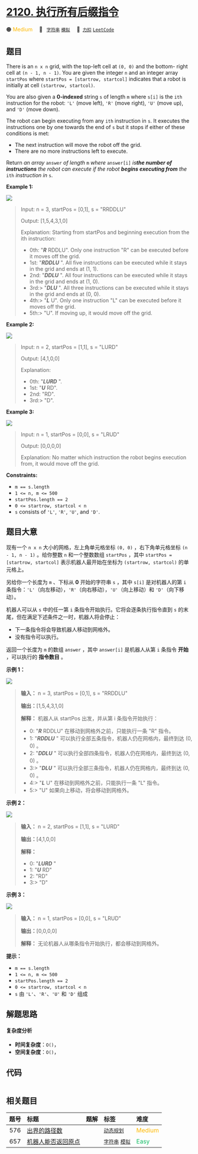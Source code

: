 # [2120. 执行所有后缀指令](https://2xiao.github.io/leetcode-js/problem/2120.html)

🟠 <font color=#ffb800>Medium</font>&emsp; 🔖&ensp; [`字符串`](/tag/string.md) [`模拟`](/tag/simulation.md)&emsp; 🔗&ensp;[`力扣`](https://leetcode.cn/problems/execution-of-all-suffix-instructions-staying-in-a-grid) [`LeetCode`](https://leetcode.com/problems/execution-of-all-suffix-instructions-staying-in-a-grid)

## 题目

There is an `n x n` grid, with the top-left cell at `(0, 0)` and the bottom-
right cell at `(n - 1, n - 1)`. You are given the integer `n` and an integer
array `startPos` where `startPos = [startrow, startcol]` indicates that a
robot is initially at cell `(startrow, startcol)`.

You are also given a **0-indexed** string `s` of length `m` where `s[i]` is
the `ith` instruction for the robot: `'L'` (move left), `'R'` (move right),
`'U'` (move up), and `'D'` (move down).

The robot can begin executing from any `ith` instruction in `s`. It executes
the instructions one by one towards the end of `s` but it stops if either of
these conditions is met:

  * The next instruction will move the robot off the grid.
  * There are no more instructions left to execute.

Return _an array_ `answer` _of length_ `m` _where_ `answer[i]` _is**the number
of instructions** the robot can execute if the robot **begins executing from**
the_ `ith` _instruction in_ `s`.



**Example 1:**

![](https://assets.leetcode.com/uploads/2021/12/09/1.png)

> Input: n = 3, startPos = [0,1], s = "RRDDLU"
> 
> Output: [1,5,4,3,1,0]
> 
> Explanation: Starting from startPos and beginning execution from the ith instruction:
> - 0th: "_**R**_ RDDLU". Only one instruction "R" can be executed before it moves off the grid.
> - 1st:  "_**RDDLU**_ ". All five instructions can be executed while it stays in the grid and ends at (1, 1).
> - 2nd:   "_**DDLU**_ ". All four instructions can be executed while it stays in the grid and ends at (1, 0).
> - 3rd:> 
> "_**DLU**_ ". All three instructions can be executed while it stays in the grid and ends at (0, 0).
> - 4th:> 
>  "_**L**_ U". Only one instruction "L" can be executed before it moves off the grid.
> - 5th:> 
>   "U". If moving up, it would move off the grid.

**Example 2:**

![](https://assets.leetcode.com/uploads/2021/12/09/2.png)

> Input: n = 2, startPos = [1,1], s = "LURD"
> 
> Output: [4,1,0,0]
> 
> Explanation:
> - 0th: "_**LURD**_ ".
> - 1st:  "_**U**_ RD".
> - 2nd:   "RD".
> - 3rd:> 
> "D".

**Example 3:**

![](https://assets.leetcode.com/uploads/2021/12/09/3.png)

> Input: n = 1, startPos = [0,0], s = "LRUD"
> 
> Output: [0,0,0,0]
> 
> Explanation: No matter which instruction the robot begins execution from, it would move off the grid.

**Constraints:**

  * `m == s.length`
  * `1 <= n, m <= 500`
  * `startPos.length == 2`
  * `0 <= startrow, startcol < n`
  * `s` consists of `'L'`, `'R'`, `'U'`, and `'D'`.


## 题目大意

现有一个 `n x n` 大小的网格，左上角单元格坐标 `(0, 0)` ，右下角单元格坐标 `(n - 1, n - 1)` 。给你整数 `n`
和一个整数数组 `startPos` ，其中 `startPos = [startrow, startcol]` 表示机器人最开始在坐标为
`(startrow, startcol)` 的单元格上。

另给你一个长度为 `m` 、下标从 **0** 开始的字符串 `s` ，其中 `s[i]` 是对机器人的第 `i`
条指令：`'L'`（向左移动），`'R'`（向右移动），`'U'`（向上移动）和 `'D'`（向下移动）。

机器人可以从 `s` 中的任一第 `i` 条指令开始执行。它将会逐条执行指令直到 `s` 的末尾，但在满足下述条件之一时，机器人将会停止：

  * 下一条指令将会导致机器人移动到网格外。
  * 没有指令可以执行。

返回一个长度为 `m` 的数组 `answer` ，其中 `answer[i]` 是机器人从第 `i` 条指令 **开始**  ，可以执行的
**指令数目** 。



**示例 1：**

![](https://assets.leetcode.com/uploads/2021/12/09/1.png)

> 
> 
> 
> 
> 
> **输入：** n = 3, startPos = [0,1], s = "RRDDLU"
> 
> **输出：**[1,5,4,3,1,0]
> 
> **解释：** 机器人从 startPos 出发，并从第 i 条指令开始执行：
> - 0: "_**R**_ RDDLU" 在移动到网格外之前，只能执行一条 "R" 指令。
> - 1:  "_**RDDLU**_ " 可以执行全部五条指令，机器人仍在网格内，最终到达 (0, 0) 。
> - 2:   "_**DDLU**_ " 可以执行全部四条指令，机器人仍在网格内，最终到达 (0, 0) 。
> - 3:> 
> "_**DLU**_ " 可以执行全部三条指令，机器人仍在网格内，最终到达 (0, 0) 。
> - 4:> 
>  "_**L**_ U" 在移动到网格外之前，只能执行一条 "L" 指令。
> - 5:> 
>   "U" 如果向上移动，将会移动到网格外。
> 
> 

**示例 2：**

![](https://assets.leetcode.com/uploads/2021/12/09/2.png)

> 
> 
> 
> 
> 
> **输入：** n = 2, startPos = [1,1], s = "LURD"
> 
> **输出：**[4,1,0,0]
> 
> **解释：**
> - 0: "_**LURD**_ "
> - 1:  "_**U**_ RD"
> - 2:   "RD"
> - 3:> 
> "D"
> 
> 

**示例 3：**

![](https://assets.leetcode.com/uploads/2021/12/09/3.png)

> 
> 
> 
> 
> 
> **输入：** n = 1, startPos = [0,0], s = "LRUD"
> 
> **输出：**[0,0,0,0]
> 
> **解释：** 无论机器人从哪条指令开始执行，都会移动到网格外。
> 
> 



**提示：**

  * `m == s.length`
  * `1 <= n, m <= 500`
  * `startPos.length == 2`
  * `0 <= startrow, startcol < n`
  * `s` 由 `'L'`、`'R'`、`'U'` 和 `'D'` 组成


## 解题思路

#### 复杂度分析

- **时间复杂度**：`O()`，
- **空间复杂度**：`O()`，

## 代码

```javascript

```

## 相关题目

<!-- prettier-ignore -->
| 题号 | 标题 | 题解 | 标签 | 难度 |
| :------: | :------ | :------: | :------ | :------ |
| 576 | [出界的路径数](https://leetcode.com/problems/out-of-boundary-paths) |  |  [`动态规划`](/tag/dynamic-programming.md) | <font color=#ffb800>Medium</font> |
| 657 | [机器人能否返回原点](https://leetcode.com/problems/robot-return-to-origin) |  |  [`字符串`](/tag/string.md) [`模拟`](/tag/simulation.md) | <font color=#15bd66>Easy</font> |